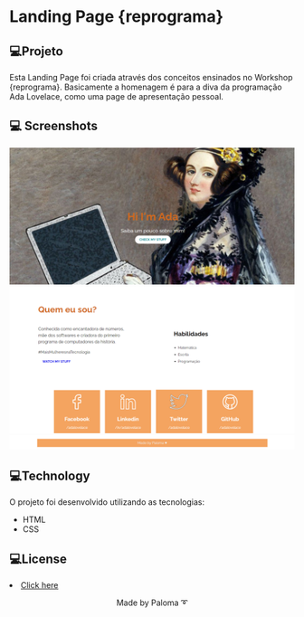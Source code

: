 <h1> Landing Page {reprograma}</h1>

## 💻Projeto

Esta Landing Page foi criada através dos conceitos ensinados no Workshop {reprograma}. Basicamente a homenagem é para a diva da programação Ada Lovelace, como uma page de apresentação pessoal.


## 💻  Screenshots
<div align="center">
  <img src="https://github.com/palomavila/reprograma-workshop/blob/main/github/bg.png" alt"Banner" title="Banner" />
 
 <div align="center">
  <img src="https://github.com/palomavila/reprograma-workshop/blob/main/github/page.png" alt"Page" title="Page" />
  
 <div align="center">
  <img src="https://github.com/palomavila/reprograma-workshop/blob/main/github/footer.png" alt"Footer" title="Footer" />

<div align="left">
  
  
## 💻Technology

O projeto foi desenvolvido utilizando as tecnologias:
<ul>
  <li>HTML</li>
  <li>CSS</li>
 
</ul>

## 💻License

 <li><a href="https://github.com/palomavila/reprograma-workshop/blob/main/LICENSE">Click here</a></li>

<p align="center">Made by Paloma ➰</p>

